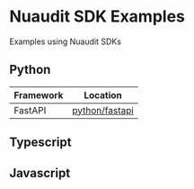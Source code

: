 # Nuaudit SDK Examples

Examples using Nuaudit SDKs

## Python

| Framework | Location |
| ---       | ---      |
| FastAPI   | [python/fastapi](python/fastapi) |
## Typescript


## Javascript
